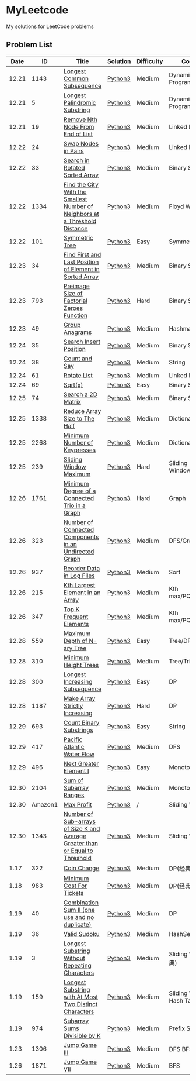 # MyLeetcode


My solutions for LeetCode problems

## Problem List

| Date  | ID      | Title                                                                                                                                                                                        | Solution                        | Difficulty | Comments                    |
|-------|---------|----------------------------------------------------------------------------------------------------------------------------------------------------------------------------------------------|---------------------------------|------------|-----------------------------|
| 12.21 | 1143    | [Longest Common Subsequence](https://leetcode.com/problems/longest-common-subsequence)                                                                                                       | [Python3](./1143/1143.py)       | Medium     | Dynamic Programming         |
| 12.21 | 5       | [Longest Palindromic Substring](https://leetcode.com/problems/longest-palindromic-substring)                                                                                                 | [Python3](./5/5.py)             | Medium     | Dynamic Programming         |
| 12.21 | 19      | [Remove Nth Node From End of List](https://leetcode.com/problems/remove-nth-node-from-end-of-list)                                                                                           | [Python3](./19/19.py)           | Medium     | Linked List                 |
| 12.22 | 24      | [Swap Nodes in Pairs](https://leetcode.com/problems/swap-nodes-in-pairs)                                                                                                                     | [Python3](./24/24.py)           | Medium     | Linked List                 |
| 12.22 | 33      | [Search in Rotated Sorted Array](https://leetcode.com/problems/search-in-rotated-sorted-array)                                                                                               | [Python3](./33/33.py)           | Medium     | Binary Search               |
| 12.22 | 1334    | [Find the City With the Smallest Number of Neighbors at a Threshold Distance](https://leetcode.com/problems/find-the-city-with-the-smallest-number-of-neighbors-at-a-threshold-distance)     | [Python3](./1334/1334.py)       | Medium     | Floyd Warshall              |
| 12.22 | 101     | [Symmetric Tree](https://leetcode.com/problems/symmetric-tree)                                                                                                                               | [Python3](./101/101.py)         | Easy       | Symmetric DFS               |
| 12.23 | 34      | [Find First and Last Position of Element in Sorted Array](https://leetcode.com/problems/find-first-and-last-position-of-element-in-sorted-array)                                             | [Python3](./34/34.py)           | Medium     | Binary Search               |
| 12.23 | 793     | [Preimage Size of Factorial Zeroes Function](https://leetcode.com/problems/preimage-size-of-factorial-zeroes-function)                                                                       | [Python3](./793/793.py)         | Hard       | Binary Search               |
| 12.23 | 49      | [Group Anagrams](https://leetcode.com/problems/group-anagrams)                                                                                                                               | [Python3](./49/49.py)           | Medium     | Hashmap/Dictionary          |
| 12.24 | 35      | [Search Insert Position](https://leetcode.com/problems/search-insert-position)                                                                                                               | [Python3](./35/35.py)           | Medium     | Binary Search               |
| 12.24 | 38      | [Count and Say](https://leetcode.com/problems/count-and-say)                                                                                                                                 | [Python3](./38/38.py)           | Medium     | String                      |
| 12.24 | 61      | [Rotate List](https://leetcode.com/problems/rotate-list)                                                                                                                                     | [Python3](./61/61.py)           | Medium     | Linked List                 |
| 12.24 | 69      | [Sqrt(x)](https://leetcode.com/problems/sqrtx)                                                                                                                                               | [Python3](./69/69.py)           | Easy       | Binary Search               |
| 12.25 | 74      | [Search a 2D Matrix](https://leetcode.com/problems/search-a-2d-matrix)                                                                                                                       | [Python3](./74/74.py)           | Medium     | Binary Search               |
| 12.25 | 1338    | [Reduce Array Size to The Half](https://leetcode.com/problems/reduce-array-size-to-the-half)                                                                                                 | [Python3](./1338/1338.py)       | Medium     | Dictionary/Sort             |
| 12.25 | 2268    | [Minimum Number of Keypresses](https://leetcode.com/problems/minimum-number-of-keypresses)                                                                                                   | [Python3](./2268/2268.py)       | Medium     | Dictionary/Sort             |
| 12.25 | 239     | [Sliding Window Maximum](https://leetcode.com/problems/sliding-window-maximum)                                                                                                               | [Python3](./239/239.py)         | Hard       | Sliding Window/Deque        |
| 12.26 | 1761    | [Minimum Degree of a Connected Trio in a Graph](https://leetcode.com/problems/minimum-degree-of-a-connected-trio-in-a-graph)                                                                 | [Python3](./1761/1761.py)       | Hard       | Graph                       |
| 12.26 | 323     | [Number of Connected Components in an Undirected Graph](https://leetcode.com/problems/number-of-connected-components-in-an-undirected-graph)                                                 | [Python3](./323/323.py)         | Medium     | DFS/Graph                   |
| 12.26 | 937     | [Reorder Data in Log Files](https://leetcode.com/problems/reorder-data-in-log-files)                                                                                                         | [Python3](./937/937.py)         | Medium     | Sort                        |
| 12.26 | 215     | [Kth Largest Element in an Array](https://leetcode.com/problems/kth-largest-element-in-an-array)                                                                                             | [Python3](./215/215.py)         | Medium     | Kth max/PQ/QuickSort        |
| 12.26 | 347     | [Top K Frequent Elements](https://leetcode.com/problems/top-k-frequent-elements)                                                                                                             | [Python3](./347/347.py)         | Medium     | Kth max/PQ/QuickSort        |
| 12.28 | 559     | [Maximum Depth of N-ary Tree](https://leetcode.com/problems/maximum-depth-of-n-ary-tree)                                                                                                     | [Python3](./559/559.py)         | Easy       | Tree/DFS                    |
| 12.28 | 310     | [Minimum Height Trees](https://leetcode.com/problems/minimum-height-trees)                                                                                                                   | [Python3](./310/310.py)         | Medium     | Tree/Trim/BFS               |
| 12.28 | 300     | [Longest Increasing Subsequence](https://leetcode.com/problems/longest-increasing-subsequence)                                                                                               | [Python3](./300/300.py)         | Easy       | DP                          |
| 12.28 | 1187    | [Make Array Strictly Increasing](https://leetcode.com/problems/make-array-strictly-increasing)                                                                                               | [Python3](./1187/1187.py)       | Hard       | DP                          |
| 12.29 | 693     | [Count Binary Substrings](https://leetcode.com/problems/count-binary-substrings)                                                                                                             | [Python3](./696/696.py)         | Easy       | String                      |
| 12.29 | 417     | [Pacific Atlantic Water Flow](https://leetcode.com/problems/pacific-atlantic-water-flow)                                                                                                     | [Python3](./417/417.py)         | Medium     | DFS                         |
| 12.29 | 496     | [Next Greater Element I](https://leetcode.com/problems/next-greater-element-i)                                                                                                               | [Python3](./496/496.py)         | Easy       | Monotonic Stack             |
| 12.30 | 2104    | [Sum of Subarray Ranges](https://leetcode.com/problems/sum-of-subarray-ranges)                                                                                                               | [Python3](./2104/2104.py)       | Medium     | Monotonic Stack             |
| 12.30 | Amazon1 | [Max Profit](https://leetcode.com/discuss/interview-question/1321204/efficient-harvest-faang-oa-question-2021)                                                                               | [Python3](./Amazon1/Amazon1.py) | /          | Sliding Window              |
| 12.30 | 1343    | [Number of Sub-arrays of Size K and Average Greater than or Equal to Threshold](https://leetcode.com/problems/number-of-sub-arrays-of-size-k-and-average-greater-than-or-equal-to-threshold) | [Python3](./1343/1343.py)       | Medium     | Sliding Window              |
| 1.17  | 322     | [Coin Change](https://leetcode.com/problems/coin-change)                                                                                                                                     | [Python3](./322/322.py)         | Medium     | DP(经典)                      |
| 1.18  | 983     | [Minimum Cost For Tickets](https://leetcode.com/problems/minimum-cost-for-tickets)                                                                                                           | [Python3](./983/983.py)         | Medium     | DP(经典)                      |
| 1.19  | 40      | [Combination Sum II (one use and no duplicate)](https://leetcode.com/problems/combination-sum-ii)                                                                                            | [Python3](./40/40.py)           | Medium     | DP                          |
| 1.19  | 36      | [Valid Sudoku](https://leetcode.com/problems/valid-sudoku)                                                                                                                                   | [Python3](./36/36.py)           | Medium     | HashSet                     |
| 1.19  | 3       | [Longest Substring Without Repeating Characters](https://leetcode.com/problems/longest-substring-without-repeating-characters)                                                               | [Python3](./3/3.py)             | Medium     | Sliding Windows(经典)         |
| 1.19  | 159     | [Longest Substring with At Most Two Distinct Characters](https://leetcode.com/problems/longest-substring-with-at-most-two-distinct-characters)                                               | [Python3](./159/159.py)         | Medium     | Sliding Windows, Hash Table |\
| 1.19  | 974     | [Subarray Sums Divisible by K](https://leetcode.com/problems/subarray-sums-divisible-by-k)                                                                                                   | [Python3](./974/974.py)         | Medium     | Prefix Sum                  |
| 1.23  | 1306    | [Jump Game III](https://leetcode.com/problems/jump-game-iii)                                                                                                                                 | [Python3](./1306/1306.py)       | Medium     | DFS BFS(经典)                 |
| 1.26  | 1871    | [Jump Game VII](https://leetcode.com/problems/jump-game-vii)                                                                                                                                                                            | [Python3](./1871/1871.py)       | Medium     | BFS                         |


 
